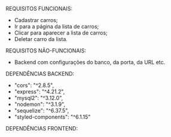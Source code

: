REQUISITOS FUNCIONAIS:

- Cadastrar carros;
- Ir para a página da lista de carros;
- Clicar para aparecer a lista de carros;
- Deletar carro da lista.

REQUISITOS NÃO-FUNCIONAIS:

- Backend com configurações do banco, da porta, da URL etc.

DEPENDÊNCIAS BACKEND:

- "cors": "^2.8.5",
- "express": "^4.21.2",
- "mysql2": "^3.12.0",
- "nodemon": "^3.1.9",
- "sequelize": "^6.37.5",
- "styled-components": "^6.1.15"

DEPENDÊNCIAS FRONTEND:
